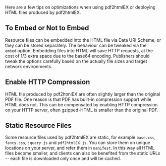 Here are a few tips on optimizations when using pdf2htmlEX or deploying HTML files produced by pdf2htmlEX.

## To Embed or Not to Embed

Resource files can be embedded into the HTML file via Data URI Scheme, or they can be stored separately. The behaviour can be tweaked via the `--embed` option. Embedding files into HTML will save HTTP requests, at the cost of 1/3 extra space due to the base64 encoding. Publishers should tweak the options carefully based on the actually file sizes and target network environments.

## Enable HTTP Compression

HTML file produced by pdf2htmlEX are often slightly larger than the original PDF file. One reason is that PDF has built-in compression support while HTML does not. This can be compensated by enabling HTTP compression on your HTTP server, often gzipped-HTML is smaller than the original PDF.

## Static Resource Files

Some resource files used by pdf2htmlEX are static, for example `base.css`, `fancy.css`, `jquery.js` and `pdf2htmlEX.js`. You can store them on unique locations on your server, and refer them in `manifest`. In this way all HTML files become smaller, and clients can also be benefited from the static URLs -- each file is downloaded only once and will be cached.